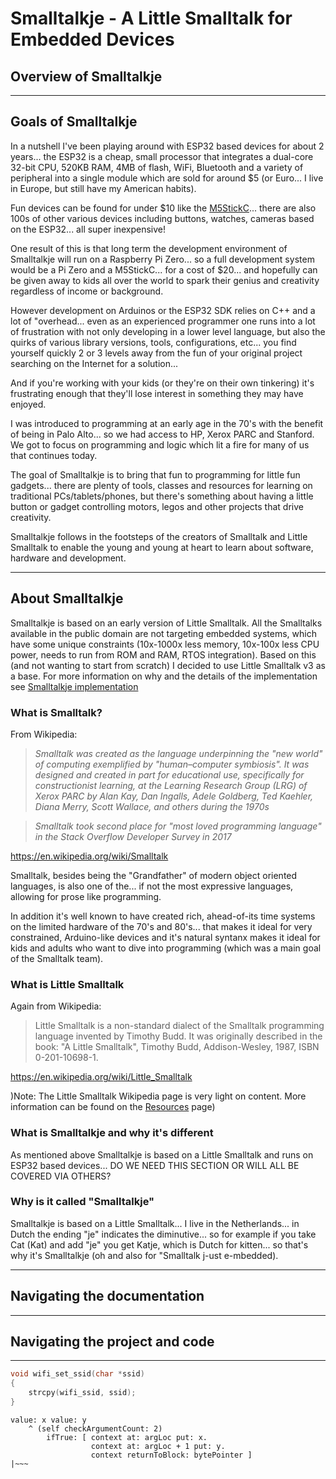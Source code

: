# **Smalltalkje - A Little Smalltalk for Embedded Devices**

## **Overview of Smalltalkje**

---

## **Goals of Smalltalkje**

In a nutshell I've been playing around with ESP32 based devices for about 2 years... the ESP32 is a cheap, small processor that integrates a dual-core 32-bit CPU, 520KB RAM, 4MB of flash, WiFi, Bluetooth and a variety of peripheral into a single module which are sold for around $5 (or Euro... I live in Europe, but still have my American habits).

Fun devices can be found for under $10 like the [M5StickC](https://m5stack-store.myshopify.com/products/stick-c)... there are also 100s of other various devices including buttons, watches, cameras based on the ESP32... all super inexpensive!

One result of this is that long term the development environment of Smalltalkje will run on a Raspberry Pi Zero... so a full development system would be a Pi Zero and a M5StickC... for a cost of $20... and hopefully can be given away to kids all over the world to spark their genius and creativity regardless of income or background.

However development on Arduinos or the ESP32 SDK relies on C++ and a lot of "overhead... even as an experienced programmer one runs into a lot of frustration with not only developing in a lower level language, but also the quirks of various library versions, tools, configurations, etc... you find yourself quickly 2 or 3 levels away from the fun of your original project searching on the Internet for a solution... 

And if you're working with your kids (or they're on their own tinkering) it's frustrating enough that they'll lose interest in something they may have enjoyed.

I was introduced to programming at an early age in the 70's with the benefit of being in Palo Alto... so we had access to HP, Xerox PARC and Stanford. We got to focus on programming and logic which lit a fire for many of us that continues today.

The goal of Smalltalkje is to bring that fun to programming for little fun gadgets... there are plenty of tools, classes and resources for learning on traditional PCs/tablets/phones, but there's something about having a little button or gadget controlling motors, legos and other projects that drive creativity.

Smalltalkje follows in the footsteps of the creators of Smalltalk and Little Smalltalk to enable the young and young at heart to learn about software, hardware and development.

---

## **About Smalltalkje**

Smalltalkje is based on an early version of Little Smalltalk. All the Smalltalks available in the public domain are not targeting embedded systems, which have some unique constraints (10x-1000x less memory, 10x-100x less CPU power, needs to run from ROM and RAM, RTOS integration). Based on this (and not wanting to start from scratch) I decided to use Little Smalltalk v3 as a base. For more information on why and the details of the implementation see [Smalltalkje implementation](www.example.com)

### What is Smalltalk?

From Wikipedia:
>  *Smalltalk was created as the language underpinning the "new world" of computing exemplified by "human–computer symbiosis". It was designed and created in part for educational use, specifically for constructionist learning, at the Learning Research Group (LRG) of Xerox PARC by Alan Kay, Dan Ingalls, Adele Goldberg, Ted Kaehler, Diana Merry, Scott Wallace, and others during the 1970s*

> *Smalltalk took second place for "most loved programming language" in the Stack Overflow Developer Survey in 2017*

https://en.wikipedia.org/wiki/Smalltalk


Smalltalk, besides being the "Grandfather" of modern object oriented languages, is also one of the... if not the most expressive languages, allowing for prose like programming.

In addition it's well known to have created rich, ahead-of-its time systems on the limited hardware of the 70's and 80's... that makes it ideal for very constrained, Arduino-like devices and it's natural syntanx makes it ideal for kids and adults who want to dive into programming (which was a main goal of the Smalltalk team).


### What is Little Smalltalk

Again from Wikipedia:

>Little Smalltalk is a non-standard dialect of the Smalltalk programming language invented by Timothy Budd. It was originally described in the book: "A Little Smalltalk", Timothy Budd, Addison-Wesley, 1987, ISBN 0-201-10698-1.

https://en.wikipedia.org/wiki/Little_Smalltalk

)Note: The Little Smalltalk Wikipedia page is very light on content. More information can be found on the [Resources](https://www.example.com) page)

### What is Smalltalkje and why it's different

As mentioned above Smalltalkje is based on a Little Smalltalk and runs on ESP32 based devices... DO WE NEED THIS SECTION OR WILL ALL BE COVERED VIA OTHERS?

### Why is it called "Smalltalkje"

Smalltalkje is based on a Little Smalltalk... I live in the Netherlands... in Dutch the ending "je" indicates the diminutive... so for example if you take Cat (Kat) and add "je" you get Katje, which is Dutch for kitten... so that's why it's Smalltalkje (oh and also for "Smalltalk j-ust e-mbedded). 

---

## **Navigating the documentation**

---

## **Navigating the project and code**

---

~~~c
void wifi_set_ssid(char *ssid)
{
    strcpy(wifi_ssid, ssid);
}
~~~

~~~smalltalk
value: x value: y
	^ (self checkArgumentCount: 2)
		ifTrue: [ context at: argLoc put: x.
				  context at: argLoc + 1 put: y.
				  context returnToBlock: bytePointer ]
|~~~
